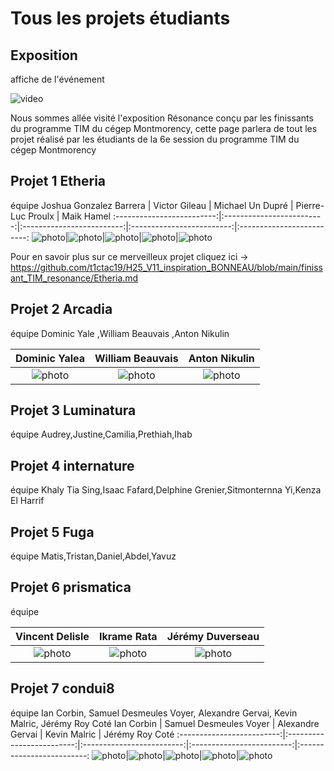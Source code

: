 # Tous les projets étudiants

## Exposition
affiche de l'événement

![video](medias/resonance_baniere.png)


Nous sommes allée visité l'exposition Résonance conçu par les finissants du programme TIM du cégep Montmorency, cette page parlera de tout les projet réalisé par les étudiants de la 6e session du programme TIM du cégep Montmorency

## Projet 1 Etheria
équipe
Joshua Gonzalez Barrera  |  Victor Gileau  |  Michael Un Dupré  |  Pierre-Luc Proulx  |  Maik Hamel
:-------------------------:|:-------------------------:|:-------------------------:|:-------------------------:|:-------------------------:
![photo](medias/Joshua_Gonzalez-Barrera.png)|![photo](medias/Victor_Gileau.png)|![photo](medias/Michael_Un_Dupré.png)|![photo](medias/Pierre-Luc_Proulx.png)|![photo](medias/Maik_Hamel.png)

Pour en savoir plus sur ce merveilleux projet cliquez ici -> https://github.com/t1ctac19/H25_V11_inspiration_BONNEAU/blob/main/finissant_TIM_resonance/Etheria.md


## Projet 2 Arcadia
équipe
Dominic Yale ,William Beauvais ,Anton Nikulin

Dominic Yalea  |  William Beauvais  |  Anton Nikulin
:-------------------------:|:-------------------------:|:-------------------------:
![photo](medias/Joshua_Gonzalez-Barrera.png)|![photo](medias/Victor_Gileau.png)|![photo](medias/Michael_Un_Dupré.png)


## Projet 3 Luminatura
équipe
Audrey,Justine,Camilia,Prethiah,Ihab


## Projet 4 internature
équipe
Khaly Tia Sing,Isaac Fafard,Delphine Grenier,Sitmonternna Yi,Kenza El Harrif

## Projet 5 Fuga
équipe
Matis,Tristan,Daniel,Abdel,Yavuz

## Projet 6 prismatica
équipe

Vincent Delisle  |  Ikrame Rata  |  Jérémy Duverseau
:-------------------------:|:-------------------------:|:-------------------------:
![photo](medias/Joshua_Gonzalez-Barrera.png)|![photo](medias/Victor_Gileau.png)|![photo](medias/Michael_Un_Dupré.png)



## Projet 7 condui8
équipe
Ian Corbin, Samuel Desmeules Voyer, Alexandre Gervai, Kevin Malric, Jérémy Roy Coté
Ian Corbin  |  Samuel Desmeules Voyer  |  Alexandre Gervai  |  Kevin Malric  |  Jérémy Roy Coté
:-------------------------:|:-------------------------:|:-------------------------:|:-------------------------:|:-------------------------:
![photo](medias/Joshua_Gonzalez-Barrera.png)|![photo](medias/Victor_Gileau.png)|![photo](medias/Michael_Un_Dupré.png)|![photo](medias/Pierre-Luc_Proulx.png)|![photo](medias/Maik_Hamel.png)

